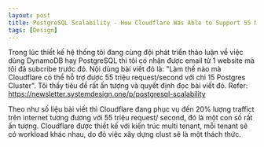 ```yaml
---
layout: post
title: PostgreSQL Scalability - How Cloudflare Was Able to Support 55 Million Requests per Second With Only 15 Postgres Clusters
tags: [Design]
---
```

Trong lúc thiết kế hệ thống tôi đang cùng đội phát triển thảo luận về việc dùng DynamoDB hay PostgreSQL thì tôi có nhận được email từ 1 website mà tôi đã subcribe trước đó.
Nội dùng bài viết đó là: "Làm thế nào mà Cloudflare có thể hỗ trợ được 55 triệu request/second với chỉ 15 Postgres Cluster". Tôi thấy tiêu đề rất ấn tượng và quyết định đọc 
bài viết đó. Refer: https://newsletter.systemdesign.one/p/postgresql-scalability

Theo như số liệu bài viết thì Cloudflare đang phục vụ đến 20% lượng traffict trên internet tương đương với 55 triệu request/ second, đó là một con số rất ấn tượng.
Cloudflare được thiết kế với kiến trúc multi tenant, mỗi tenant sẽ có workload khác nhau, do đó việc xây dựng clust sẽ là một thách thức.
